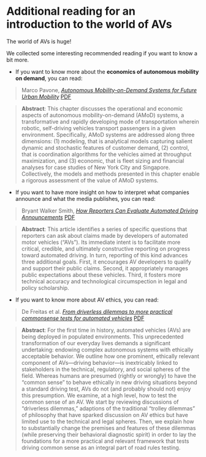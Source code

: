 
# Additional reading for an introduction to the world of AVs

The world of AVs is huge! 

We collected some interesting recommended reading if you want to know a bit more.

* If you want to know more about the **economics of autonomous mobility on demand**, you can read:
 
> Marco Pavone, [*Autonomous Mobility-on-Demand Systems for Future Urban Mobility*][link] [PDF][pavone-pdf]

> **Abstract**: This chapter discusses the operational and economic aspects of autonomous mobility-on-demand (AMoD) systems, a transformative and rapidly developing mode of transportation wherein robotic, self-driving vehicles transport passengers in a given environment. Specifically, AMoD systems are addressed along three dimensions: (1) modeling, that is analytical models capturing salient dynamic and stochastic features of customer demand, (2) control, that is coordination algorithms for the vehicles aimed at throughput maximization, and (3) economic, that is fleet sizing and financial analyses for case studies of New York City and Singapore. Collectively, the models and methods presented in this chapter enable a rigorous assessment of the value of AMoD systems.

[link]: https://link.springer.com/chapter/10.1007/978-3-662-45854-9_19
[pavone-pdf]: https://link.springer.com/content/pdf/10.1007%2F978-3-662-45854-9_19.pdf

* If you want to have more insight on how to interpret what companies announce and what the media publishes, you can read:
  

> Bryant Walker Smith, [*How Reporters Can Evaluate Automated Driving Announcements*][bryant] [PDF][bryant-pdf]

> **Abstract**: This article identifies a series of specific questions that reporters can ask about claims made by developers of automated motor vehicles (“AVs”). Its immediate intent is to facilitate more critical, credible, and ultimately constructive reporting on progress toward automated driving. In turn, reporting of this kind advances three additional goals. First, it encourages AV developers to qualify and support their public claims. Second, it appropriately manages public expectations about these vehicles. Third, it fosters more technical accuracy and technological circumspection in legal and policy scholarship.


[bryant]: https://repository.law.umich.edu/jlm/vol2020/iss1/1/ 
[bryant-pdf]: https://repository.law.umich.edu/jlm/vol2020/iss1/1/#:~:text=iss1/1-,Download,-720


* If you want to know more about AV ethics, you can read:


> De Freitas et al. [*From driverless dilemmas to more practical commonsense tests for automated vehicles*][freitas] [PDF][freitas-pdf]

[freitas-pdf]: https://13178955-d94f-0e8e-d4a8-7d2a1b50b5ed.filesusr.com/ugd/06f95c_23f6d541adfd4d348613df0d02fc80ef.pdf
[freitas]: https://www.pnas.org/content/118/11/e2010202118.short


> **Abstract**: For the first time in history, automated vehicles (AVs) are being deployed in populated environments. This unprecedented transformation of our everyday lives demands a significant undertaking: endowing complex autonomous systems with ethically acceptable behavior. We outline how one prominent, ethically relevant component of AVs—driving behavior—is inextricably linked to stakeholders in the technical, regulatory, and social spheres of the field. Whereas humans are presumed (rightly or wrongly) to have the “common sense” to behave ethically in new driving situations beyond a standard driving test, AVs do not (and probably should not) enjoy this presumption. We examine, at a high level, how to test the common sense of an AV. We start by reviewing discussions of “driverless dilemmas,” adaptions of the traditional “trolley dilemmas” of philosophy that have sparked discussion on AV ethics but have limited use to the technical and legal spheres. Then, we explain how to substantially change the premises and features of these dilemmas (while preserving their behavioral diagnostic spirit) in order to lay the foundations for a more practical and relevant framework that tests driving common sense as an integral part of road rules testing.
